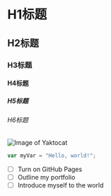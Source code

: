 # H1标题
## H2标题
### H3标题
#### H4标题
##### H5标题
###### H6标题
![Image of Yaktocat](https://octodex.github.com/images/yaktocat.png)
``` javascript
var myVar = "Hello, world!";
```
- [ ] Turn on GitHub Pages
- [ ] Outline my portfolio
- [ ] Introduce myself to the world
